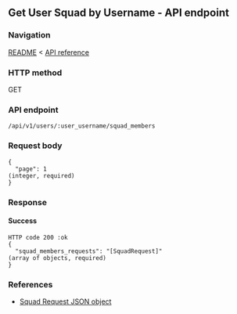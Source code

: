 ## Get User Squad by Username - API endpoint

### Navigation
[README](../../../../README.md)
<
[API reference](../../../api_reference.md)

### HTTP method
GET

### API endpoint
`/api/v1/users/:user_username/squad_members`

### Request body
```
{
  "page": 1                                                                     (integer, required)
}
```

### Response
#### Success
```
HTTP code 200 :ok
{
  "squad_members_requests": "[SquadRequest]"                                    (array of objects, required)
}
```

### References
- [Squad Request JSON object](../../../json_objects/squad_request.md)
